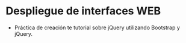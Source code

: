 # Despliegue de interfaces WEB
* Práctica de creación te tutorial sobre jQuery utilizando Bootstrap y jQuery.
